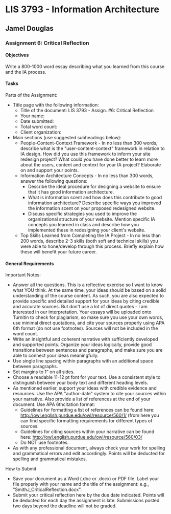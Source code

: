 # LIS 3793 - Information Architecture

## Jamel Douglas

### Assignment 6: Critical Reflection

#### Objectives 
Write a 800-1000 word essay describing what you learned from this course and the IA process. 

#### Tasks
Parts of the Assignment:
- Title page with the following information:
    + Title of the document: LIS 3793 - Assign. #6: Critical Reflection
    + Your name:
    + Date submitted:
    + Total word count:
    + Client organization:
- Main sections (use suggested subheadings below):
    + People-Content-Context Framework - In no less than 300 words, describe what is the "user-content-context" framework in relation to IA design. How did you use this framework to inform your site redesign project? What could you have done better to learn more about the users, content and context for your IA project? Elaborate on and support your points. 
    + Information Architecture Concepts - In no less than 300 words, answer the following questions:
        * Describe the ideal procedure for designing a website to ensure that it has good information architecture.
        * What is information scent and how does this contribute to good information architecture? Describe specific ways you improved the information scent on your proposed redesigned website.
        * Discuss specific strategies you used to improve the organizational structure of your website. Mention specific IA concepts you learned in class and describe how you implemented these in redesigning your client's website.
    + Top Skills Learned from Completing the IA Project - In no less than 200 words, describe 2-3 skills (both soft and technical skills) you were able to hone/develop through this process. Briefly explain how these will benefit your future career.

#### General Requirements
Important Notes:
- Answer all the questions. This is a reflective exercise so I want to know what YOU think. At the same time, your ideas should be based on a solid understanding of the course content. As such, you are also expected to provide specific and detailed support for your ideas by citing credible and accurate sources. But don't use a lot of direct quotes - I am interested in our interpretation. Your essays will be uploaded onto Turnitin to check for plagiarism, so make sure you use your own words, use minimal direct quotations, and cite your sources properly using APA 6th format (do not use footnotes). Sources will not be included in the word count.
- Write an insightful and coherent narrative with sufficiently developed and supported points. Organize your ideas logically, provide good transitions between sentences and paragraphs, and make sure you are able to connect your ideas meaningfully.
- Use single line spacing within paragraphs with an additional space between paragraphs.
- Set margins to 1” on all sides.
- Choose a readable 11-12 pt font for your text. Use a consistent style to distinguish between your body text and different heading levels.
- As mentioned earlier, support your ideas with credible evidence and resources. Use the APA "author-date" system to cite your sources within your narrative. Also provide a list of references at the end of your document. Use APA 6thcitation format:
    + Guidelines for formatting a list of references can be found here: http://owl.english.purdue.edu/owl/resource/560/1/ (from here you can find specific formatting requirements for different types of sources.
    + Guidelines for citing sources within your narrative can be found here: http://owl.english.purdue.edu/owl/resource/560/03/
    + Do NOT use footnotes.
- As with any professional document, always check your work for spelling and grammatical errors and edit accordingly. Points will be deducted for spelling and grammatical mistakes.

How to Submit
- Save your document as a Word (.doc or .docx) or PDF file. Label your file properly with your name and the title of the assignment: e.g., "SmithJ_CriticalReflection.docx".
- Submit your critical reflection here by the due date indicated. Points will be deducted for each day the assignment is late. Submissions posted two days beyond the deadline will not be graded.